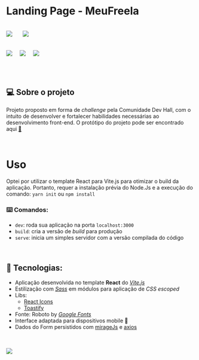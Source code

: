 # Landing Page - MeuFreela
<br/>

<div>
<img src="https://img.shields.io/github/license/ManuCoutinho/manucoutinho.github.io.svg"style="margin-right: 24px"/>
<img src="https://img.shields.io/website-up-down-green-red/http/monip.org.svg"/>
</div>

<br/>
<div style="margin: 16px 0px"> 
<img src="https://img.shields.io/badge/HTML5-E34F26?style=for-the-badge&logo=html5&logoColor=white" style="margin-right: 16px"/> 
<img src="https://img.shields.io/badge/Sass-CC6699?style=for-the-badge&logo=sass&logoColor=white" style="margin-right: 16px"/> 
<img src="https://img.shields.io/badge/React-20232A?style=for-the-badge&logo=react&logoColor=61DAFB" style="margin-right: 16px"/>
</div>
<br/>
<br/>

## 💻 Sobre o projeto


Projeto proposto em forma de _challenge_ pela Comunidade Dev Hall, com o intuito de desenvolver e fortalecer habilidades necessárias ao desenvolvimento front-end. O protótipo do projeto pode ser encontrado aqui [🔗](https://github.com/mateusavila/dev-hall-front-end-1)

<br/>

# Uso
Optei por utilizar o template React para Vite.js para otimizar o build da aplicação. Portanto, requer a instalação prévia do Node.Js e a execução do comando:
`yarn init` ou `npm install`

### ⌨️ Comandos:

* `dev`: roda sua aplicação na porta `localhost:3000`
* `build`: cria a versão de _build_ para produção
* `serve`: inicia um simples servidor com a versão compilada do código

<br/>

## 🔨 Tecnologias:

* Aplicação desenvolvida no template __React__ do [_Vite.js_](https://vitejs.dev/)
* Estilização com [_Sass_](https://sass-lang.com/) em módulos para aplicação de _CSS escoped_
* Libs:
   * [React Icons](https://react-icons.github.io/react-icons/)
   * [Toastify](https://fkhadra.github.io/react-toastify/introduction)
* Fonte: Roboto by [_Google Fonts_](https://fonts.google.com/)
* Interface adaptada para dispositivos mobile 📱
* Dados do Form persistidos com [mirageJs](https://miragejs.com/) e [axios](https://github.com/axios/axios)

<br/>
<br/>
<div>
<img src="http://ForTheBadge.com/images/badges/built-with-love.svg"/>
</div>

